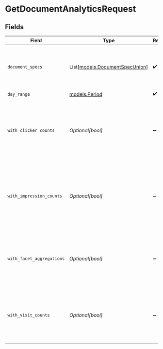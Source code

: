 # GetDocumentAnalyticsRequest


## Fields

| Field                                                                                                            | Type                                                                                                             | Required                                                                                                         | Description                                                                                                      |
| ---------------------------------------------------------------------------------------------------------------- | ---------------------------------------------------------------------------------------------------------------- | ---------------------------------------------------------------------------------------------------------------- | ---------------------------------------------------------------------------------------------------------------- |
| `document_specs`                                                                                                 | List[[models.DocumentSpecUnion](../models/documentspecunion.md)]                                                 | :heavy_check_mark:                                                                                               | The specification for the documents for which analytics will be retrieved.                                       |
| `day_range`                                                                                                      | [models.Period](../models/period.md)                                                                             | :heavy_check_mark:                                                                                               | N/A                                                                                                              |
| `with_clicker_counts`                                                                                            | *Optional[bool]*                                                                                                 | :heavy_minus_sign:                                                                                               | Whether response should include click information or not. Default is to not include click information.           |
| `with_impression_counts`                                                                                         | *Optional[bool]*                                                                                                 | :heavy_minus_sign:                                                                                               | Whether response should include impression information or not. Default is to not include impression information. |
| `with_facet_aggregations`                                                                                        | *Optional[bool]*                                                                                                 | :heavy_minus_sign:                                                                                               | Whether the results will include aggregate counts/info for facets like location, department, etc.                |
| `with_visit_counts`                                                                                              | *Optional[bool]*                                                                                                 | :heavy_minus_sign:                                                                                               | Whether response should include visit counts or not. Default is to return only visitor counts.                   |